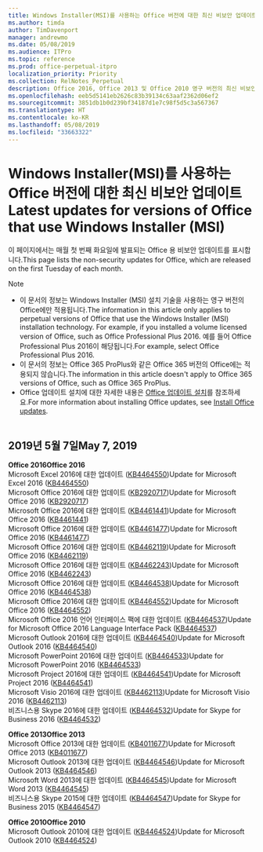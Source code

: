 ```yaml
---
title: Windows Installer(MSI)를 사용하는 Office 버전에 대한 최신 비보안 업데이트
ms.author: timda
author: TimDavenport
manager: andrewmo
ms.date: 05/08/2019
ms.audience: ITPro
ms.topic: reference
ms.prod: office-perpetual-itpro
localization_priority: Priority
ms.collection: RelNotes_Perpetual
description: Office 2016, Office 2013 및 Office 2010 영구 버전의 최신 비보안 업데이트 정보에 대한 링크를 IT 전문가에게 제공합니다.
ms.openlocfilehash: eeb5d5141eb2626c83b39134c63aaf2362d06ef2
ms.sourcegitcommit: 3851db1b0d239bf34187d1e7c98f5d5c3a567367
ms.translationtype: HT
ms.contentlocale: ko-KR
ms.lasthandoff: 05/08/2019
ms.locfileid: "33663322"
---
```

# <a name="latest-non-security-updates-for-versions-of-office-that-use-windows-installer-msi"></a><span data-ttu-id="e3cbf-103">Windows Installer(MSI)를 사용하는 Office 버전에 대한 최신 비보안 업데이트</span><span class="sxs-lookup"><span data-stu-id="e3cbf-103">Latest updates for versions of Office that use Windows Installer (MSI)</span></span>

<span data-ttu-id="e3cbf-104">이 페이지에서는 매월 첫 번째 화요일에 발표되는 Office 용 비보안 업데이트를 표시합니다.</span><span class="sxs-lookup"><span data-stu-id="e3cbf-104">This page lists the non-security updates for Office, which are released on the first Tuesday of each month.</span></span>

> [!NOTE]
> - <span data-ttu-id="e3cbf-105">이 문서의 정보는 Windows Installer (MSI) 설치 기술을 사용하는 영구 버전의 Office에만 적용됩니다.</span><span class="sxs-lookup"><span data-stu-id="e3cbf-105">The information in this article only applies to perpetual versions of Office that use the Windows Installer (MSI) installation technology. For example, if you installed a volume licensed version of Office, such as Office Professional Plus 2016.</span></span> <span data-ttu-id="e3cbf-106">예를 들어 Office Professional Plus 2016이 해당됩니다.</span><span class="sxs-lookup"><span data-stu-id="e3cbf-106">For example, select Office Professional Plus 2016.</span></span>
> - <span data-ttu-id="e3cbf-107">이 문서의 정보는 Office 365 ProPlus와 같은 Office 365 버전의 Office에는 적용되지 않습니다.</span><span class="sxs-lookup"><span data-stu-id="e3cbf-107">The information in this article doesn't apply to Office 365 versions of Office, such as Office 365 ProPlus.</span></span>
> - <span data-ttu-id="e3cbf-108">Office 업데이트 설치에 대한 자세한 내용은 [Office 업데이트 설치](https://support.office.com/article/2ab296f3-7f03-43a2-8e50-46de917611c5)를 참조하세요.</span><span class="sxs-lookup"><span data-stu-id="e3cbf-108">For more information about installing Office updates, see [Install Office updates](https://support.office.com/article/2ab296f3-7f03-43a2-8e50-46de917611c5).</span></span>
<br/><br/>

## <a name="may-7-2019"></a><span data-ttu-id="e3cbf-109">2019년 5월 7일</span><span class="sxs-lookup"><span data-stu-id="e3cbf-109">May 7, 2019</span></span>

<span data-ttu-id="e3cbf-110">**Office 2016**</span><span class="sxs-lookup"><span data-stu-id="e3cbf-110">**Office 2016**</span></span><br/>
<span data-ttu-id="e3cbf-111">Microsoft Excel 2016에 대한 업데이트 ([KB4464550](https://support.microsoft.com/help/4464550))</span><span class="sxs-lookup"><span data-stu-id="e3cbf-111">Update for Microsoft Excel 2016 ([KB4464550](https://support.microsoft.com/help/4464550))</span></span><br/>
<span data-ttu-id="e3cbf-112">Microsoft Office 2016에 대한 업데이트 ([KB2920717](https://support.microsoft.com/help/2920717))</span><span class="sxs-lookup"><span data-stu-id="e3cbf-112">Update for Microsoft Office 2016 ([KB2920717](https://support.microsoft.com/help/2920717))</span></span><br/>
<span data-ttu-id="e3cbf-113">Microsoft Office 2016에 대한 업데이트 ([KB4461441](https://support.microsoft.com/help/4461441))</span><span class="sxs-lookup"><span data-stu-id="e3cbf-113">Update for Microsoft Office 2016 ([KB4461441](https://support.microsoft.com/help/4461441))</span></span><br/>
<span data-ttu-id="e3cbf-114">Microsoft Office 2016에 대한 업데이트 ([KB4461477](https://support.microsoft.com/help/4461477))</span><span class="sxs-lookup"><span data-stu-id="e3cbf-114">Update for Microsoft Office 2016 ([KB4461477](https://support.microsoft.com/help/4461477))</span></span><br/>
<span data-ttu-id="e3cbf-115">Microsoft Office 2016에 대한 업데이트 ([KB4462119](https://support.microsoft.com/help/4462119))</span><span class="sxs-lookup"><span data-stu-id="e3cbf-115">Update for Microsoft Office 2016 ([KB4462119](https://support.microsoft.com/help/4462119))</span></span><br/>
<span data-ttu-id="e3cbf-116">Microsoft Office 2016에 대한 업데이트 ([KB4462243](https://support.microsoft.com/help/4462243))</span><span class="sxs-lookup"><span data-stu-id="e3cbf-116">Update for Microsoft Office 2016 ([KB4462243](https://support.microsoft.com/help/4462243))</span></span><br/>
<span data-ttu-id="e3cbf-117">Microsoft Office 2016에 대한 업데이트 ([KB4464538](https://support.microsoft.com/help/4464538))</span><span class="sxs-lookup"><span data-stu-id="e3cbf-117">Update for Microsoft Office 2016 ([KB4464538](https://support.microsoft.com/help/4464538))</span></span><br/>
<span data-ttu-id="e3cbf-118">Microsoft Office 2016에 대한 업데이트 ([KB4464552](https://support.microsoft.com/help/4464552))</span><span class="sxs-lookup"><span data-stu-id="e3cbf-118">Update for Microsoft Office 2016 ([KB4464552](https://support.microsoft.com/help/4464552))</span></span><br/>
<span data-ttu-id="e3cbf-119">Microsoft Office 2016 언어 인터페이스 팩에 대한 업데이트 ([KB4464537](https://support.microsoft.com/help/4464537))</span><span class="sxs-lookup"><span data-stu-id="e3cbf-119">Update for Microsoft Office 2016 Language Interface Pack ([KB4464537](https://support.microsoft.com/help/4464537))</span></span><br/>
<span data-ttu-id="e3cbf-120">Microsoft Outlook 2016에 대한 업데이트 ([KB4464540](https://support.microsoft.com/help/4464540))</span><span class="sxs-lookup"><span data-stu-id="e3cbf-120">Update for Microsoft Outlook 2016 ([KB4464540](https://support.microsoft.com/help/4464540))</span></span><br/>
<span data-ttu-id="e3cbf-121">Microsoft PowerPoint 2016에 대한 업데이트 ([KB4464533](https://support.microsoft.com/help/4464533))</span><span class="sxs-lookup"><span data-stu-id="e3cbf-121">Update for Microsoft PowerPoint 2016 ([KB4464533](https://support.microsoft.com/help/4464533))</span></span><br/>
<span data-ttu-id="e3cbf-122">Microsoft Project 2016에 대한 업데이트 ([KB4464541](https://support.microsoft.com/help/4464541))</span><span class="sxs-lookup"><span data-stu-id="e3cbf-122">Update for Microsoft Project 2016 ([KB4464541](https://support.microsoft.com/help/4464541))</span></span><br/>
<span data-ttu-id="e3cbf-123">Microsoft Visio 2016에 대한 업데이트 ([KB4462113](https://support.microsoft.com/help/4462113))</span><span class="sxs-lookup"><span data-stu-id="e3cbf-123">Update for Microsoft Visio 2016 ([KB4462113](https://support.microsoft.com/help/4462113))</span></span><br/>
<span data-ttu-id="e3cbf-124">비즈니스용 Skype 2016에 대한 업데이트 ([KB4464532](https://support.microsoft.com/help/4464532))</span><span class="sxs-lookup"><span data-stu-id="e3cbf-124">Update for Skype for Business 2016 ([KB4464532](https://support.microsoft.com/help/4464532))</span></span><br/>

<span data-ttu-id="e3cbf-125">**Office 2013**</span><span class="sxs-lookup"><span data-stu-id="e3cbf-125">**Office 2013**</span></span><br/>
<span data-ttu-id="e3cbf-126">Microsoft Office 2013에 대한 업데이트 ([KB4011677](https://support.microsoft.com/help/4011677))</span><span class="sxs-lookup"><span data-stu-id="e3cbf-126">Update for Microsoft Office 2013 ([KB4011677](https://support.microsoft.com/help/4011677))</span></span><br/>
<span data-ttu-id="e3cbf-127">Microsoft Outlook 2013에 대한 업데이트 ([KB4464546](https://support.microsoft.com/help/4464546))</span><span class="sxs-lookup"><span data-stu-id="e3cbf-127">Update for Microsoft Outlook 2013 ([KB4464546](https://support.microsoft.com/help/4464546))</span></span><br/>
<span data-ttu-id="e3cbf-128">Microsoft Word 2013에 대한 업데이트 ([KB4464545](https://support.microsoft.com/help/4464545))</span><span class="sxs-lookup"><span data-stu-id="e3cbf-128">Update for Microsoft Word 2013 ([KB4464545](https://support.microsoft.com/help/4464545))</span></span><br/>
<span data-ttu-id="e3cbf-129">비즈니스용 Skype 2015에 대한 업데이트 ([KB4464547](https://support.microsoft.com/help/4464547))</span><span class="sxs-lookup"><span data-stu-id="e3cbf-129">Update for Skype for Business 2015 ([KB4464547](https://support.microsoft.com/help/4464547))</span></span><br/>

<span data-ttu-id="e3cbf-130">**Office 2010**</span><span class="sxs-lookup"><span data-stu-id="e3cbf-130">**Office 2010**</span></span><br/>
<span data-ttu-id="e3cbf-131">Microsoft Outlook 2010에 대한 업데이트 ([KB4464524](https://support.microsoft.com/help/4464524))</span><span class="sxs-lookup"><span data-stu-id="e3cbf-131">Update for Microsoft Outlook 2010 ([KB4464524](https://support.microsoft.com/help/4464524))</span></span>
